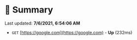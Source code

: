 # 📖 Summary
Last updated: **7/6/2021, 6:54:06 AM**

- `GET` [https://google.com](https://google.com) - **Up** (232ms)
